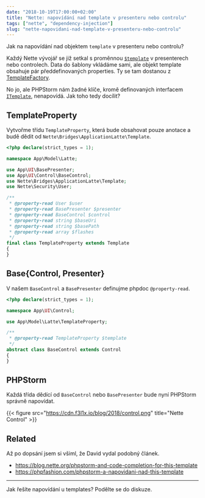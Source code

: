 ```yaml
---
date: "2018-10-19T17:00:00+02:00"
title: "Nette: napovídání nad template v presenteru nebo controlu"
tags: ["nette", "dependency-injection"]
slug: "nette-napovidani-nad-template-v-presenteru-nebo-controlu"
---
```


Jak na napovídání nad objektem `template` v presenteru nebo controlu?

<!--more-->

Každý Nette vývojář se již setkal s proměnnou [`$template`](https://api.nette.org/2.4/Nette.Bridges.ApplicationLatte.Template.html)
v presenterech nebo controlech. Data do šablony vkládáme sami, ale objekt template obsahuje pár předdefinovaných properties.
Ty se tam dostanou z [TemplateFactory](https://api.nette.org/2.4/source-Bridges.ApplicationLatte.TemplateFactory.php.html#101-128).

No jo, ale PHPStorm nám žadné klíče, kromě definovaných interfacem [`ITemplate`](https://api.nette.org/2.4/Nette.Application.UI.ITemplate.html), nenapovídá.
Jak toho tedy docílit?

## TemplateProperty

Vytvořme třídu `TemplateProperty`, která bude obsahovat pouze anotace a budě dědit od `Nette\Bridges\ApplicationLatte\Template`.

```php
<?php declare(strict_types = 1);

namespace App\Model\Latte;

use App\UI\BasePresenter;
use App\UI\Control\BaseControl;
use Nette\Bridges\ApplicationLatte\Template;
use Nette\Security\User;

/**
 * @property-read User $user
 * @property-read BasePresenter $presenter
 * @property-read BaseControl $control
 * @property-read string $baseUri
 * @property-read string $basePath
 * @property-read array $flashes
 */
final class TemplateProperty extends Template
{
}
```

## Base{Control, Presenter}

V našem `BaseControl` a `BasePresenter` definujme phpdoc `@property-read`.

```php
<?php declare(strict_types = 1);

namespace App\UI\Control;

use App\Model\Latte\TemplateProperty;

/**
 * @property-read TemplateProperty $template
 */
abstract class BaseControl extends Control
{
}
```

## PHPStorm

Každá třída dědící od `BaseControl` nebo `BasePresenter` bude nyní PHPStorm správně napovídat.

{{< figure src="https://cdn.f3l1x.io/blog/2018/control.png" title="Nette Control" >}}

## Related

Až po dopsání jsem si všiml, že David vydal podobný článek.

- https://blog.nette.org/phpstorm-and-code-completion-for-this-template
- https://phpfashion.com/phpstorm-a-napovidani-nad-this-template

----

Jak řešíte napovídání u templates? Podělte se do diskuze.
